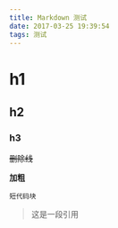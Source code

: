 ```yaml
---
title: Markdown 测试
date: 2017-03-25 19:39:54
tags: 测试
---
```


# h1

## h2

### h3

~~删除线~~

**加粗**

```短代码块```

>这是一段引用
